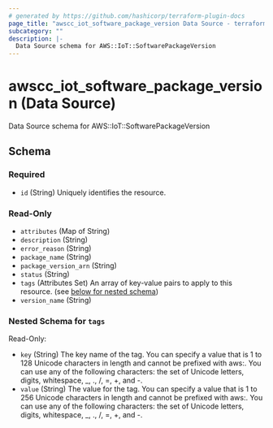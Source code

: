 ```yaml
---
# generated by https://github.com/hashicorp/terraform-plugin-docs
page_title: "awscc_iot_software_package_version Data Source - terraform-provider-awscc"
subcategory: ""
description: |-
  Data Source schema for AWS::IoT::SoftwarePackageVersion
---
```


# awscc_iot_software_package_version (Data Source)

Data Source schema for AWS::IoT::SoftwarePackageVersion



<!-- schema generated by tfplugindocs -->
## Schema

### Required

- `id` (String) Uniquely identifies the resource.

### Read-Only

- `attributes` (Map of String)
- `description` (String)
- `error_reason` (String)
- `package_name` (String)
- `package_version_arn` (String)
- `status` (String)
- `tags` (Attributes Set) An array of key-value pairs to apply to this resource. (see [below for nested schema](#nestedatt--tags))
- `version_name` (String)

<a id="nestedatt--tags"></a>
### Nested Schema for `tags`

Read-Only:

- `key` (String) The key name of the tag. You can specify a value that is 1 to 128 Unicode characters in length and cannot be prefixed with aws:. You can use any of the following characters: the set of Unicode letters, digits, whitespace, _, ., /, =, +, and -.
- `value` (String) The value for the tag. You can specify a value that is 1 to 256 Unicode characters in length and cannot be prefixed with aws:. You can use any of the following characters: the set of Unicode letters, digits, whitespace, _, ., /, =, +, and -.
